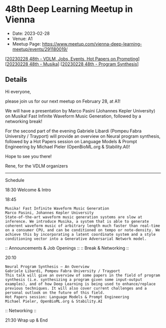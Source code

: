 # 48th Deep Learning Meetup in Vienna

* Date: 2023-02-28
* Venue: A1
* Meetup Page: https://www.meetup.com/vienna-deep-learning-meetup/events/291180019/

[[20230228 48th - VDLM, Jobs, Events, Hot Papers on Prompting](<./slides/20230228 48th - VDLM, Jobs, Events, Hot Papers on Prompting.pdf>)]
[[20230228 48th - Musika](<./slides/20230228 48th - MusikaPres_Meetup.pdf>)]
[[20230228 48th - Program Synthesis](<./slides/20230228 48th - Program Synthesis presentation .pdf>)]


## Details

Hi everyone,

please join us for our next meetup on February 28, at A1!

We will have a presentation by Marco Pasini (Johannes Kepler University) on Musika! Fast Infinite Waveform Music Generation, followed by a networking break!

For the second part of the evening Gabriele Libardi (Pompeu Fabra University / Trayport) will provide an overview on Neural program synthesis, followed by a Hot Papers session on Language Models & Prompt Engineering by Michael Pieler (OpenBioML.org & Stability.AI)!

Hope to see you there!

Rene, for the VDLM organizers

***

Schedule

18:30 Welcome & Intro

18:45

    Musika! Fast Infinite Waveform Music Generation
    Marco Pasini, Johannes Kepler University
    State-of-the-art waveform music generation systems are slow at inference. We introduce Musika, a system that is able to generate coherent waveform music of arbitrary length much faster than real-time on a consumer CPU, and can be conditioned on tempo or note-density. We achieve this by incorporating a latent coordinate system and a style conditioning vector into a Generative Adversarial Network model.

:: Announcements & Job Openings ::
:: Break & Networking ::

20:10

    Neural Program Synthesis – An Overview
    Gabriele Libardi, Pompeu Fabra University / Trayport
    This talk will give an overview of some papers in the field of program synthesis (i.e. synthesizing a program given some input-output examples), and of how Deep Learning is being used to enhance/replace previous techniques. It will also cover current challenges and a personal outlook on the future of this field.
    Hot Papers session: Language Models & Prompt Engineering
    Michael Pieler, OpenBioML.org & Stability.AI

:: Networking ::

21:30 Wrap up & End
